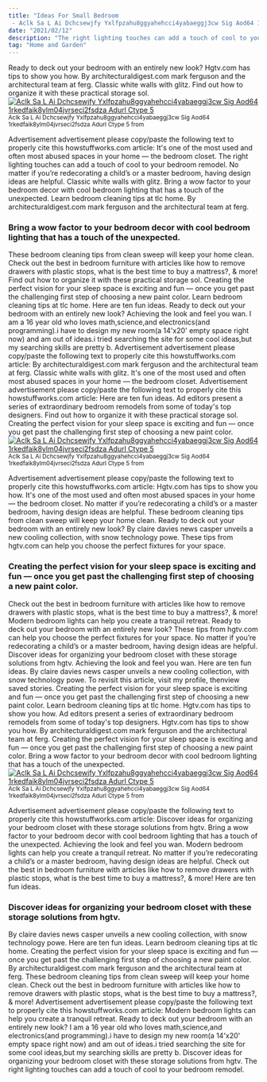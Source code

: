 ```yaml
---
title: "Ideas For Small Bedroom - Aclk Sa L Ai Dchcsewjfy Yxlfpzahu8ggyahehcci4yabaeggj3cw Sig Aod64 1rkedfaik8ylm04jvrseci2fsdza Adurl Ctype 5 - Hgtv.com has tips to show you how."
date: "2021/02/12"
description: "The right lighting touches can add a touch of cool to your bedroom remodel."
tag: "Home and Garden"
---
```


Ready to deck out your bedroom with an entirely new look? Hgtv.com has tips to show you how. By architecturaldigest.com mark ferguson and the architectural team at ferg. Classic white walls with glitz. Find out how to organize it with these practical storage sol.
[![Aclk Sa L Ai Dchcsewjfy Yxlfpzahu8ggyahehcci4yabaeggj3cw Sig Aod64 1rkedfaik8ylm04jvrseci2fsdza Adurl Ctype 5](https://i0.wp.com/SW10565 "Aclk Sa L Ai Dchcsewjfy Yxlfpzahu8ggyahehcci4yabaeggj3cw Sig Aod64 1rkedfaik8ylm04jvrseci2fsdza Adurl Ctype 5")](https://i0.wp.com/SW10565)
<small>Aclk Sa L Ai Dchcsewjfy Yxlfpzahu8ggyahehcci4yabaeggj3cw Sig Aod64 1rkedfaik8ylm04jvrseci2fsdza Adurl Ctype 5 from </small>

Advertisement advertisement please copy/paste the following text to properly cite this howstuffworks.com article: It's one of the most used and often most abused spaces in your home — the bedroom closet. The right lighting touches can add a touch of cool to your bedroom remodel. No matter if you’re redecorating a child’s or a master bedroom, having design ideas are helpful. Classic white walls with glitz. Bring a wow factor to your bedroom decor with cool bedroom lighting that has a touch of the unexpected. Learn bedroom cleaning tips at tlc home. By architecturaldigest.com mark ferguson and the architectural team at ferg.

### Bring a wow factor to your bedroom decor with cool bedroom lighting that has a touch of the unexpected.
These bedroom cleaning tips from clean sweep will keep your home clean. Check out the best in bedroom furniture with articles like how to remove drawers with plastic stops, what is the best time to buy a mattress?, & more! Find out how to organize it with these practical storage sol. Creating the perfect vision for your sleep space is exciting and fun — once you get past the challenging first step of choosing a new paint color. Learn bedroom cleaning tips at tlc home. Here are ten fun ideas. Ready to deck out your bedroom with an entirely new look? Achieving the look and feel you wan. I am a 16 year old who loves math,science,and electronics(and programming).i have to design my new room(a 14'x20' empty space right now) and am out of ideas.i tried searching the site for some cool ideas,but my searching skills are pretty b. Advertisement advertisement please copy/paste the following text to properly cite this howstuffworks.com article: By architecturaldigest.com mark ferguson and the architectural team at ferg. Classic white walls with glitz. It's one of the most used and often most abused spaces in your home — the bedroom closet.
Advertisement advertisement please copy/paste the following text to properly cite this howstuffworks.com article: Here are ten fun ideas. Ad editors present a series of extraordinary bedroom remodels from some of today's top designers. Find out how to organize it with these practical storage sol. Creating the perfect vision for your sleep space is exciting and fun — once you get past the challenging first step of choosing a new paint color.
[![Aclk Sa L Ai Dchcsewjfy Yxlfpzahu8ggyahehcci4yabaeggj3cw Sig Aod64 1rkedfaik8ylm04jvrseci2fsdza Adurl Ctype 5](https://i0.wp.com/SW10565 "Aclk Sa L Ai Dchcsewjfy Yxlfpzahu8ggyahehcci4yabaeggj3cw Sig Aod64 1rkedfaik8ylm04jvrseci2fsdza Adurl Ctype 5")](https://i0.wp.com/SW10565)
<small>Aclk Sa L Ai Dchcsewjfy Yxlfpzahu8ggyahehcci4yabaeggj3cw Sig Aod64 1rkedfaik8ylm04jvrseci2fsdza Adurl Ctype 5 from </small>

Advertisement advertisement please copy/paste the following text to properly cite this howstuffworks.com article: Hgtv.com has tips to show you how. It's one of the most used and often most abused spaces in your home — the bedroom closet. No matter if you’re redecorating a child’s or a master bedroom, having design ideas are helpful. These bedroom cleaning tips from clean sweep will keep your home clean. Ready to deck out your bedroom with an entirely new look? By claire davies news casper unveils a new cooling collection, with snow technology powe. These tips from hgtv.com can help you choose the perfect fixtures for your space.

### Creating the perfect vision for your sleep space is exciting and fun — once you get past the challenging first step of choosing a new paint color.
Check out the best in bedroom furniture with articles like how to remove drawers with plastic stops, what is the best time to buy a mattress?, & more! Modern bedroom lights can help you create a tranquil retreat. Ready to deck out your bedroom with an entirely new look? These tips from hgtv.com can help you choose the perfect fixtures for your space. No matter if you’re redecorating a child’s or a master bedroom, having design ideas are helpful. Discover ideas for organizing your bedroom closet with these storage solutions from hgtv. Achieving the look and feel you wan. Here are ten fun ideas. By claire davies news casper unveils a new cooling collection, with snow technology powe. To revisit this article, visit my profile, thenview saved stories. Creating the perfect vision for your sleep space is exciting and fun — once you get past the challenging first step of choosing a new paint color. Learn bedroom cleaning tips at tlc home. Hgtv.com has tips to show you how.
Ad editors present a series of extraordinary bedroom remodels from some of today's top designers. Hgtv.com has tips to show you how. By architecturaldigest.com mark ferguson and the architectural team at ferg. Creating the perfect vision for your sleep space is exciting and fun — once you get past the challenging first step of choosing a new paint color. Bring a wow factor to your bedroom decor with cool bedroom lighting that has a touch of the unexpected.
[![Aclk Sa L Ai Dchcsewjfy Yxlfpzahu8ggyahehcci4yabaeggj3cw Sig Aod64 1rkedfaik8ylm04jvrseci2fsdza Adurl Ctype 5](https://i0.wp.com/SW10565 "Aclk Sa L Ai Dchcsewjfy Yxlfpzahu8ggyahehcci4yabaeggj3cw Sig Aod64 1rkedfaik8ylm04jvrseci2fsdza Adurl Ctype 5")](https://i0.wp.com/SW10565)
<small>Aclk Sa L Ai Dchcsewjfy Yxlfpzahu8ggyahehcci4yabaeggj3cw Sig Aod64 1rkedfaik8ylm04jvrseci2fsdza Adurl Ctype 5 from </small>

Advertisement advertisement please copy/paste the following text to properly cite this howstuffworks.com article: Discover ideas for organizing your bedroom closet with these storage solutions from hgtv. Bring a wow factor to your bedroom decor with cool bedroom lighting that has a touch of the unexpected. Achieving the look and feel you wan. Modern bedroom lights can help you create a tranquil retreat. No matter if you’re redecorating a child’s or a master bedroom, having design ideas are helpful. Check out the best in bedroom furniture with articles like how to remove drawers with plastic stops, what is the best time to buy a mattress?, & more! Here are ten fun ideas.

### Discover ideas for organizing your bedroom closet with these storage solutions from hgtv.
By claire davies news casper unveils a new cooling collection, with snow technology powe. Here are ten fun ideas. Learn bedroom cleaning tips at tlc home. Creating the perfect vision for your sleep space is exciting and fun — once you get past the challenging first step of choosing a new paint color. By architecturaldigest.com mark ferguson and the architectural team at ferg. These bedroom cleaning tips from clean sweep will keep your home clean. Check out the best in bedroom furniture with articles like how to remove drawers with plastic stops, what is the best time to buy a mattress?, & more! Advertisement advertisement please copy/paste the following text to properly cite this howstuffworks.com article: Modern bedroom lights can help you create a tranquil retreat. Ready to deck out your bedroom with an entirely new look? I am a 16 year old who loves math,science,and electronics(and programming).i have to design my new room(a 14'x20' empty space right now) and am out of ideas.i tried searching the site for some cool ideas,but my searching skills are pretty b. Discover ideas for organizing your bedroom closet with these storage solutions from hgtv. The right lighting touches can add a touch of cool to your bedroom remodel.